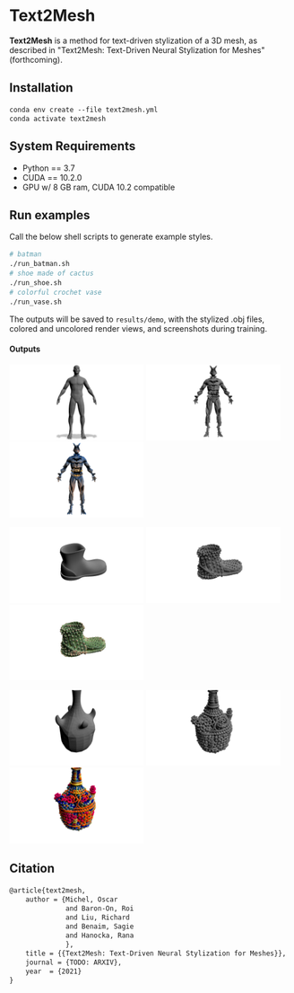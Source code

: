 # Text2Mesh
**Text2Mesh** is a method for text-driven stylization of a 3D mesh, as described in "Text2Mesh: Text-Driven Neural Stylization for Meshes" (forthcoming).

## Installation
```
conda env create --file text2mesh.yml
conda activate text2mesh
```

## System Requirements
- Python == 3.7
- CUDA == 10.2.0
- GPU w/ 8 GB ram, CUDA 10.2 compatible

## Run examples
Call the below shell scripts to generate example styles. 
```bash
# batman 
./run_batman.sh
# shoe made of cactus 
./run_shoe.sh
# colorful crochet vase 
./run_vase.sh
```
The outputs will be saved to `results/demo`, with the stylized .obj files, colored and uncolored render views, and screenshots during training.

#### Outputs
<p float="center">
<img alt="person" height="135" src="images/person.png" width="240"/>
<img alt="batman geometry" height="135" src="images/batman_init.png" width="240"/>
<img alt="batman style" height="135" src="images/batman_final.png" width="240"/>
</p>

<p float="center">
<img alt="shoe" height="135" src="images/shoe.png" width="240"/>
<img alt="shoe geometry" height="135" src="images/shoe_init.png" width="240"/>
<img alt="shoe style" height="135" src="images/shoe_final.png" width="240"/>
</p>

<p float="center">
<img alt="vase" height="135" src="images/vase.png" width="240"/>
<img alt="vase geometry" height="135" src="images/vase_init.png" width="240"/>
<img alt="vase style" height="135" src="images/vase_final.png" width="240"/>
</p>

## Citation
```
@article{text2mesh,
    author = {Michel, Oscar
              and Baron-On, Roi
              and Liu, Richard
              and Benaim, Sagie
              and Hanocka, Rana
              },
    title = {{Text2Mesh: Text-Driven Neural Stylization for Meshes}},
    journal = {TODO: ARXIV},
    year  = {2021}
}
```